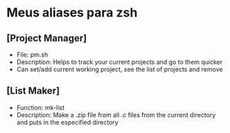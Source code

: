 # Meus aliases para zsh

## [Project Manager]
  - File: pm.sh
  - Description: Helps to track your current projects and go to them quicker
  - Can set/add current working project, see the list of projects and remove

## [List Maker]
  - Function: mk-list
  - Description: Make a .zip file from all .c files from the current directory and puts in the especified directory